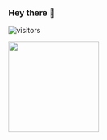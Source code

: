 ### Hey there 👋

![visitors](https://visitor-badge.glitch.me/badge?page_id=page.id)

<img height = "180em" src = "https://github-readme-stats.vercel.app/api?username=AshminJayson&show_icons=true&hide_border=true&&count_private=true&include_all_commits=true"/>
<!--
**AshminJayson/AshminJayson** is a ✨ _special_ ✨ repository because its `README.md` (this file) appears on your GitHub profile.

Here are some ideas to get you started:

- 🔭 I’m currently working on ...
- 🌱 I’m currently learning ...
- 👯 I’m looking to collaborate on ...
- 🤔 I’m looking for help with ...
- 💬 Ask me about ...
- 📫 How to reach me: ...
- 😄 Pronouns: ...
- ⚡ Fun fact: ...
-->
